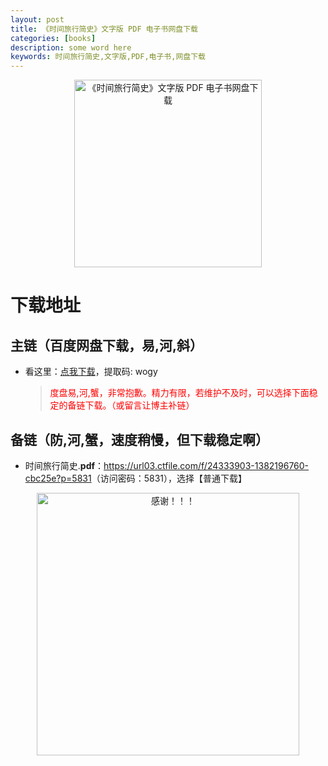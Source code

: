 ```yaml
---
layout: post
title: 《时间旅行简史》文字版 PDF 电子书网盘下载
categories: [books]
description: some word here
keywords: 时间旅行简史,文字版,PDF,电子书,网盘下载
---
```


<div align="center"><img src="https://pic.imgdb.cn/item/67061a2ed29ded1a8c63fb66.png" alt="《时间旅行简史》文字版 PDF 电子书网盘下载" width="300px" height="auto"></div>

# 下载地址

## 主链（百度网盘下载，易,河,斜）

- 看这里：[点我下载](https://pan.baidu.com/s/1iMXUbSbtZQZjDcqDmnWUyw?pwd=wogy)，提取码: wogy

  > <p style="color:red" >度盘易,河,蟹，非常抱歉。精力有限，若维护不及时，可以选择下面稳定的备链下载。（或留言让博主补链）</p>

## 备链（防,河,蟹，速度稍慢，但下载稳定啊）

- 时间旅行简史.**pdf**：<https://url03.ctfile.com/f/24333903-1382196760-cbc25e?p=5831>（访问密码：5831），选择【普通下载】

<div align="center"><img src="https://pic.imgdb.cn/item/6707df6bd29ded1a8ce37031.gif" alt="感谢！！！" width="420px" height="auto"/></div>
